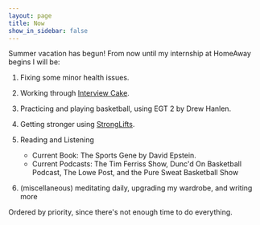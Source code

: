 ```yaml
---
layout: page
title: Now
show_in_sidebar: false
---
```


Summer vacation has begun! From now until my internship at HomeAway begins I will be:

1. Fixing some minor health issues.

2. Working through [Interview Cake](http://www.interviewcake.com).

3. Practicing and playing basketball, using EGT 2 by Drew Hanlen.

4. Getting stronger using [StrongLifts](http://www.stronglifts.com).

5. Reading and Listening
	* Current Book: The Sports Gene by David Epstein. 
	* Current Podcasts: The Tim Ferriss Show, Dunc'd On Basketball Podcast, The Lowe Post, and the Pure Sweat Basketball Show

6. (miscellaneous) meditating daily, upgrading my wardrobe, and writing more

Ordered by priority, since there's not enough time to do everything.